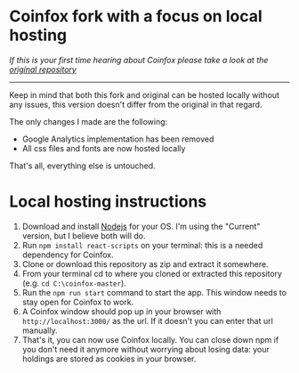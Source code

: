 # Coinfox fork with a focus on local hosting
*If this is your first time hearing about Coinfox please take a look at the [original repository](https://github.com/vinniejames/coinfox)*
___
Keep in mind that both this fork and original can be hosted locally without any issues, this version doesn't differ from the original in that regard.

The only changes I made are the following:
* Google Analytics implementation has been removed
* All css files and fonts are now hosted locally

That's all, everything else is untouched.

# Local hosting instructions
1. Download and install [Nodejs](https://nodejs.org/en/) for your OS. I'm using the "Current" version, but I believe both will do.
2. Run `npm install react-scripts` on your terminal: this is a needed dependency for Coinfox.
3. Clone or download this repository as zip and extract it somewhere.
4. From your terminal cd to where you cloned or extracted this repository (e.g. `cd C:\coinfox-master`).
5. Run the `npm run start` command to start the app. This window needs to stay open for Coinfox to work.
6. A Coinfox window should pop up in your browser with `http://localhost:3000/` as the url. If it doesn't you can enter that url manually.
7. That's it, you can now use Coinfox locally. You can close down npm if you don't need it anymore without worrying about losing data: your holdings are stored as cookies in your browser.
